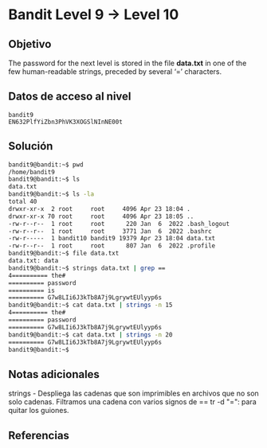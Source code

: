 # Bandit Level 9 → Level 10
## Objetivo
The password for the next level is stored in the file **data.txt** in one of the few human-readable strings, preceded by several ‘=’ characters.
## Datos de acceso al nivel
```
bandit9
EN632PlfYiZbn3PhVK3XOGSlNInNE00t
```
## Solución 
```bash
bandit9@bandit:~$ pwd
/home/bandit9
bandit9@bandit:~$ ls
data.txt
bandit9@bandit:~$ ls -la
total 40
drwxr-xr-x  2 root     root     4096 Apr 23 18:04 .
drwxr-xr-x 70 root     root     4096 Apr 23 18:05 ..
-rw-r--r--  1 root     root      220 Jan  6  2022 .bash_logout
-rw-r--r--  1 root     root     3771 Jan  6  2022 .bashrc
-rw-r-----  1 bandit10 bandit9 19379 Apr 23 18:04 data.txt
-rw-r--r--  1 root     root      807 Jan  6  2022 .profile
bandit9@bandit:~$ file data.txt
data.txt: data
bandit9@bandit:~$ strings data.txt | grep ==
4========== the#
========== password
========== is
========== G7w8LIi6J3kTb8A7j9LgrywtEUlyyp6s
bandit9@bandit:~$ cat data.txt | strings -n 15
4========== the#
========== password
========== G7w8LIi6J3kTb8A7j9LgrywtEUlyyp6s
bandit9@bandit:~$ cat data.txt | strings -n 20
========== G7w8LIi6J3kTb8A7j9LgrywtEUlyyp6s
bandit9@bandit:~$
```
## Notas adicionales
strings - Despliega las cadenas que son imprimibles en archivos que no son solo cadenas.
Filtramos una cadena con varios signos de ==
tr -d "=": para quitar los guiones. 

## Referencias